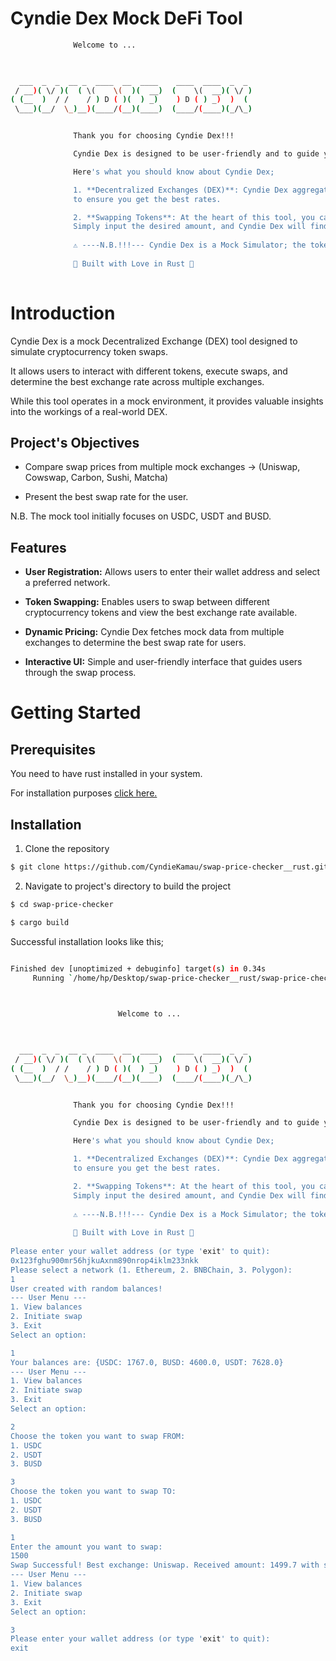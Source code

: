 # Cyndie Dex Mock DeFi Tool


```sh
              Welcome to ...


                                          
  ___  _  _  __ _  ____  __  ____    ____  ____  _  _ 
 / __)( \/ )(  ( \(    \(  )(  __)  (    \(  __)( \/ )
( (__  )  / /    / ) D ( )(  ) _)    ) D ( ) _)  )  ( 
 \___)(__/  \_)__)(____/(__)(____)  (____/(____)(_/\_)


              Thank you for choosing Cyndie Dex!!!

              Cyndie Dex is designed to be user-friendly and to guide you through the world of token swaps.

              Here's what you should know about Cyndie Dex;

              1. **Decentralized Exchanges (DEX)**: Cyndie Dex aggregates prices from various decentralized exchanges 
              to ensure you get the best rates.

              2. **Swapping Tokens**: At the heart of this tool, you can seamlessly swap tokens from one type to another. 
              Simply input the desired amount, and Cyndie Dex will find you the best rates and even calculate potential slippage!
           
              ⚠️ ----N.B.!!!--- Cyndie Dex is a Mock Simulator; the token prices do not reflect current prices. DYOR!!            
  
              🦀 Built with Love in Rust 🦀
    


```



# Introduction

Cyndie Dex is a mock Decentralized Exchange (DEX) tool designed to simulate cryptocurrency token swaps. 

It allows users to interact with different tokens, execute swaps, and determine the best exchange rate across multiple exchanges.

While this tool operates in a mock environment, it provides valuable insights into the workings of a real-world DEX.



## Project's Objectives

* Compare swap prices from multiple mock exchanges -> (Uniswap, Cowswap, Carbon, Sushi, Matcha) 

* Present the best swap rate for the user.

N.B. The mock tool initially focuses on USDC, USDT and BUSD.


## Features

* **User Registration:** Allows users to enter their wallet address and select a preferred network.

* **Token Swapping:** Enables users to swap between different cryptocurrency tokens and view the best exchange rate available.

* **Dynamic Pricing:** Cyndie Dex fetches mock data from multiple exchanges to determine the best swap rate for users.

* **Interactive UI:**  Simple and user-friendly interface that guides users through the swap process.




# Getting Started

## Prerequisites

You need to have rust installed in your system.

For installation purposes [click here.](https://www.rust-lang.org/tools/install)


## Installation

1. Clone the repository

```sh
$ git clone https://github.com/CyndieKamau/swap-price-checker__rust.git

```

2. Navigate to project's directory to build the project

```sh
$ cd swap-price-checker

$ cargo build
```


Successful installation looks like this;

```sh

Finished dev [unoptimized + debuginfo] target(s) in 0.34s
     Running `/home/hp/Desktop/swap-price-checker__rust/swap-price-checker/target/debug/swap-price-checker`


 
                        Welcome to ...


                                          
  ___  _  _  __ _  ____  __  ____    ____  ____  _  _ 
 / __)( \/ )(  ( \(    \(  )(  __)  (    \(  __)( \/ )
( (__  )  / /    / ) D ( )(  ) _)    ) D ( ) _)  )  ( 
 \___)(__/  \_)__)(____/(__)(____)  (____/(____)(_/\_)


              Thank you for choosing Cyndie Dex!!!

              Cyndie Dex is designed to be user-friendly and to guide you through the world of token swaps.

              Here's what you should know about Cyndie Dex;

              1. **Decentralized Exchanges (DEX)**: Cyndie Dex aggregates prices from various decentralized exchanges 
              to ensure you get the best rates.

              2. **Swapping Tokens**: At the heart of this tool, you can seamlessly swap tokens from one type to another. 
              Simply input the desired amount, and Cyndie Dex will find you the best rates and even calculate potential slippage!
           
              ⚠️ ----N.B.!!!--- Cyndie Dex is a Mock Simulator; the token prices do not reflect current prices. DYOR!!            
  
              🦀 Built with Love in Rust 🦀
    
Please enter your wallet address (or type 'exit' to quit):
0x123fghu900mr56hjkuAxnm890nrop4iklm233nkk
Please select a network (1. Ethereum, 2. BNBChain, 3. Polygon):
1
User created with random balances!
--- User Menu ---
1. View balances
2. Initiate swap
3. Exit
Select an option:

1
Your balances are: {USDC: 1767.0, BUSD: 4600.0, USDT: 7628.0}
--- User Menu ---
1. View balances
2. Initiate swap
3. Exit
Select an option:

2
Choose the token you want to swap FROM:
1. USDC
2. USDT
3. BUSD

3
Choose the token you want to swap TO:
1. USDC
2. USDT
3. BUSD

1
Enter the amount you want to swap:
1500
Swap Successful! Best exchange: Uniswap. Received amount: 1499.7 with slippage of 1%
--- User Menu ---
1. View balances
2. Initiate swap
3. Exit
Select an option:

3
Please enter your wallet address (or type 'exit' to quit):
exit


```


